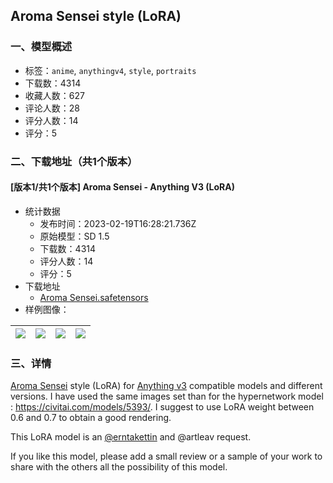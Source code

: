 ## Aroma Sensei style (LoRA)
### 一、模型概述

- 标签：`anime`, `anythingv4`, `style`, `portraits`
- 下载数：4314
- 收藏人数：627
- 评论人数：28
- 评分人数：14
- 评分：5

### 二、下载地址（共1个版本）

#### [版本1/共1个版本] Aroma Sensei - Anything V3 (LoRA)

- 统计数据
  - 发布时间：2023-02-19T16:28:21.736Z
  - 原始模型：SD 1.5
  - 下载数：4314
  - 评分人数：14
  - 评分：5
- 下载地址
  - [Aroma Sensei.safetensors](https://civitai.com/api/download/models/12671)
- 样例图像：

| <img src="https://image.civitai.com/xG1nkqKTMzGDvpLrqFT7WA/99af40a9-ca39-4eb2-4a9d-ccb253822e00/width=450/122362.jpeg" /> | <img src="https://image.civitai.com/xG1nkqKTMzGDvpLrqFT7WA/3bb319db-dfaf-4d84-e8f6-151d5ca5bd00/width=450/122368.jpeg" /> | <img src="https://image.civitai.com/xG1nkqKTMzGDvpLrqFT7WA/53664e07-626c-4b10-d05d-fa8762c0ac00/width=450/122367.jpeg" /> | <img src="https://image.civitai.com/xG1nkqKTMzGDvpLrqFT7WA/64a87e9c-d289-4371-144a-fa184c11a700/width=450/122366.jpeg" /> |
| ---- | ---- | ---- | ---- |


### 三、详情
<p><a target="_blank" rel="ugc" href="https://twitter.com/aromasensei18">Aroma Sensei</a> style (LoRA) for <a target="_blank" rel="ugc" href="https://civitai.com/models/66/anything-v3">Anything v3</a> compatible models and different versions. I have used the same images set than for the hypernetwork model : <a target="_blank" rel="ugc" href="https://civitai.com/models/5393/">https://civitai.com/models/5393/</a>. I suggest to use LoRA weight between 0.6 and 0.7 to obtain a good rendering.</p><p>This LoRA model is an <a target="_blank" rel="ugc" href="https://civitai.com/user/erntakettin">@erntakettin</a> and <span data-type="mention" class="mantine-1yiar0p" data-id="mention:43040" data-label="artleav">@artleav</span> request.</p><p>If you like this model, please add a small review or a sample of your work to share with the others all the possibility of this model.</p>